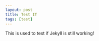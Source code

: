 ```yaml
---
layout: post
title: Test IT
tags: [test]
---
```


This is used to test if Jekyll is still working!
